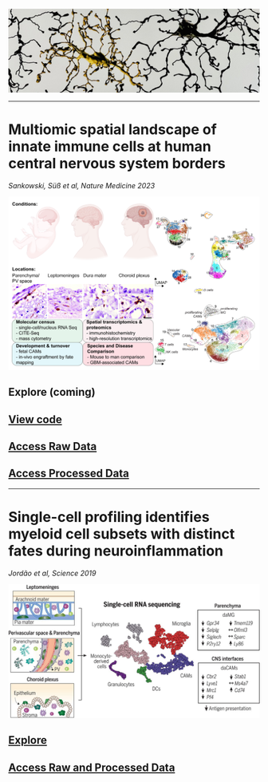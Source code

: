 ![](/assets/img/microglia.JPG)

-------------
# Multiomic spatial landscape of innate immune cells at human central nervous system borders

*Sankowski, Süß et al, Nature Medicine 2023*

![](/assets/img/image-for-brain-immunity-website.png)

## Explore (coming)

## [View code](https://github.com/rsankowski/sankowski_et_al_human_CAMs_code)

## [Access Raw Data](https://ega-archive.org/studies/EGAS50000000030)

## [Access Processed Data](https://www.ncbi.nlm.nih.gov/geo/query/acc.cgi?acc=GSE245311)

-------------
# Single-cell profiling identifies myeloid cell subsets with distinct fates during neuroinflammation

*Jordão et al, Science 2019*

![](/assets/img/363_aat7554_fa.jpeg)

## [Explore](https://single-cell.shinyapps.io/mouse-eae-myeloid-explorer/)

## [Access Raw and Processed Data](https://www.ncbi.nlm.nih.gov/geo/query/acc.cgi?acc=GSE118948)

